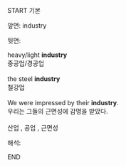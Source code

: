 START
기본

앞면:
industry


뒷면:
<div>heavy/light <b>industry </b></div><div>중공업/경공업</div><div><br></div><div><div>the steel <b>industry </b></div><div>철강업</div></div><div><br></div><div><div>We were impressed by their <b>industry</b>. </div><div>우리는 그들의 근면성에 감명을 받았다.</div></div><div><br></div><div>산업 , 공업 , 근면성</div>


해석:

END